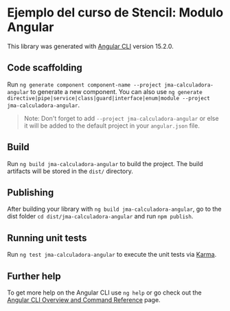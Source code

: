 # Ejemplo del curso de Stencil: Modulo Angular

This library was generated with [Angular CLI](https://github.com/angular/angular-cli) version 15.2.0.

## Code scaffolding

Run `ng generate component component-name --project jma-calculadora-angular` to generate a new component. You can also use `ng generate directive|pipe|service|class|guard|interface|enum|module --project jma-calculadora-angular`.
> Note: Don't forget to add `--project jma-calculadora-angular` or else it will be added to the default project in your `angular.json` file. 

## Build

Run `ng build jma-calculadora-angular` to build the project. The build artifacts will be stored in the `dist/` directory.

## Publishing

After building your library with `ng build jma-calculadora-angular`, go to the dist folder `cd dist/jma-calculadora-angular` and run `npm publish`.

## Running unit tests

Run `ng test jma-calculadora-angular` to execute the unit tests via [Karma](https://karma-runner.github.io).

## Further help

To get more help on the Angular CLI use `ng help` or go check out the [Angular CLI Overview and Command Reference](https://angular.io/cli) page.

